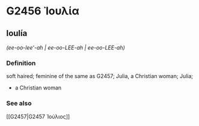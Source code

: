 # G2456 Ἰουλία

## Ioulía

_(ee-oo-lee'-ah | ee-oo-LEE-ah | ee-oo-LEE-ah)_

### Definition

soft haired; feminine of the same as G2457; Julia, a Christian woman; Julia; 

- a Christian woman

### See also

[[G2457|G2457 Ἰούλιος]]
